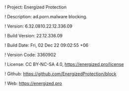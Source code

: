 ! Project: Energized Protection

! Description: ad.porn.malware blocking.

! Version: 6.32.0810.22.12.336.09

! Build Version: 22.12.336.09

! Build Date: Fri, 02 Dec 22 09:02:55 +06

! Version Code: 3360902

! License: CC BY-NC-SA 4.0, https://energized.pro/license

! Github: https://github.com/EnergizedProtection/block

! Web: https://energized.pro
